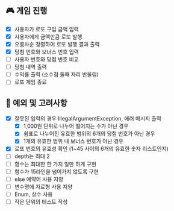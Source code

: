 ## 🎮 게임 진행

- [x] 사용자가 로또 구입 금액 입력
- [x] 사용자에게 금액만큼 로또 발행
- [x] 오름차순 정렬하여 로또 발행 결과 출력
- [x] 당첨 번호와 보너스 번호 입력
- [ ] 사용자 번호와 당첨 번호 비교
- [ ] 당첨 내역 출력
- [ ] 수익률 출력 (소수점 둘째 자리 반올림)
- [ ] 로또 게임 종료

## 🎲 예외 및 고려사항

- [x] 잘못된 입력의 경우 IllegalArgumentException, 에러 메시지 출력
    - [x] 1,000원 단위로 나누어 떨어지는 수가 아닌 경우
    - [x] 쉼표로 나누어진 유효한 범위의 6개의 당첨 번호가 아닌 경우
    - [x] 1개의 유효한 범위 내 보너스 번호가 아닌 경우
- [x] 로또 번호의 유효성 확인 (1~45 사이의 6개의 유효한 숫자 리스트인지)
- [ ] depth는 최대 2
- [ ] 함수는 최대한 한 가지 일만 하게 구현
- [ ] 함수가 15라인을 넘어가지 않도록 구현
- [ ] else 예약어 사용 지양
- [ ] 변수명에 자료형 사용 지양
- [ ] Enum, 상수 사용
- [ ] 작은 단위의 테스트 작성